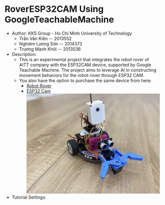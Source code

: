 # RoverESP32CAM Using GoogleTeachableMachine
* Author: KKS Group - Ho Chi Minh University of Technology
  - Trần Văn Kiên -- 2013552
  - Nghiêm Lương Sơn -- 2014373
  - Trương Mạnh Khôi -- 2013536
* Description:
  * This is an experimental project that integrates the robot rover of AITT company with the ESP32CAM device, supported by Google Teachable Machine. The project aims to leverage AI in constructing movement behaviors for the robot rover through ESP32 CAM.
  * You also have the option to purchase the same device from here:
    - [Robot Rover](https://ohstem.vn/product/robot-stem-rover/)
    - [ESP32 Cam](https://hshop.vn/products/kit-rf-thu-phat-wifi-ble-esp32-cam)
![Robot Rover](https://github.com/kientr2002/TeachableMachineGoogleWithESP32CAM/blob/main/image/rover.jpg)
* Tutorial Settings:
  
  
